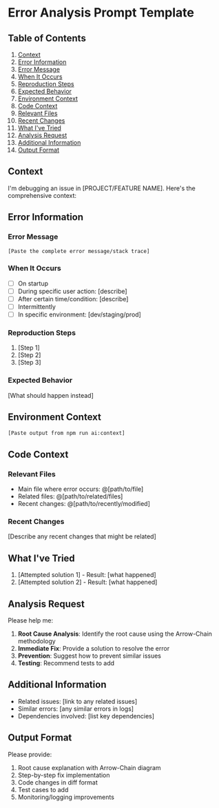# Error Analysis Prompt Template

## Table of Contents

1. [Context](#context)
2. [Error Information](#error-information)
  3. [Error Message](#error-message)
  4. [When It Occurs](#when-it-occurs)
  5. [Reproduction Steps](#reproduction-steps)
  6. [Expected Behavior](#expected-behavior)
7. [Environment Context](#environment-context)
8. [Code Context](#code-context)
  9. [Relevant Files](#relevant-files)
  10. [Recent Changes](#recent-changes)
11. [What I've Tried](#what-ive-tried)
12. [Analysis Request](#analysis-request)
13. [Additional Information](#additional-information)
14. [Output Format](#output-format)

## Context

I'm debugging an issue in [PROJECT/FEATURE NAME]. Here's the comprehensive context:

## Error Information

### Error Message

```text
[Paste the complete error message/stack trace]
```

### When It Occurs

- [ ] On startup
- [ ] During specific user action: [describe]
- [ ] After certain time/condition: [describe]
- [ ] Intermittently
- [ ] In specific environment: [dev/staging/prod]

### Reproduction Steps

1. [Step 1]
2. [Step 2]
3. [Step 3]

### Expected Behavior

[What should happen instead]

## Environment Context

```bash
[Paste output from npm run ai:context]
```

## Code Context

### Relevant Files

- Main file where error occurs: @[path/to/file]
- Related files: @[path/to/related/files]
- Recent changes: @[path/to/recently/modified]

### Recent Changes

[Describe any recent changes that might be related]

## What I've Tried

1. [Attempted solution 1] - Result: [what happened]
2. [Attempted solution 2] - Result: [what happened]

## Analysis Request

Please help me:

1. **Root Cause Analysis**: Identify the root cause using the Arrow-Chain methodology
2. **Immediate Fix**: Provide a solution to resolve the error
3. **Prevention**: Suggest how to prevent similar issues
4. **Testing**: Recommend tests to add

## Additional Information

- Related issues: [link to any related issues]
- Similar errors: [any similar errors in logs]
- Dependencies involved: [list key dependencies]

## Output Format

Please provide:

1. Root cause explanation with Arrow-Chain diagram
2. Step-by-step fix implementation
3. Code changes in diff format
4. Test cases to add
5. Monitoring/logging improvements
